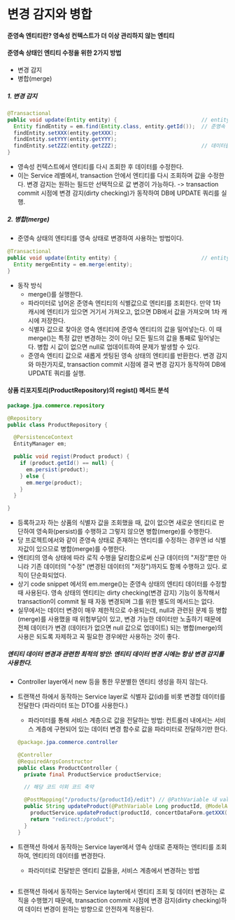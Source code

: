 # 변경 감지와 병합

#### 준영속 엔티티란? 영속성 컨텍스트가 더 이상 관리하지 않는 엔티티

#### 준영속 상태인 엔티티 수정을 위한 2가지 방법
  - 변경 감지
  - 병합(merge)

##### 1. 변경 감지
```java
@Transactional
public void update(Entity entity) {                           // entity: 파라미터로 넘어온 준영속 상태의 엔티티
  Entity findEntity = em.find(Entity.class, entity.getId());  // 준영속 상태의 엔티티 id 값으로 같은 엔티티를 다시 조회한다.
  findEntity.setXXX(entity.getXXX);
  findEntity.setYYY(entity.getYYY);
  findEntity.setZZZ(entity.getZZZ);                           // 데이터를 수정한다.
}
```

- 영속성 컨텍스트에서 엔티티를 다시 조회한 후 데이터를 수정한다.
- 이는 Service 레벨에서, transaction 안에서 엔티티를 다시 조회하며 값을 수정한다. 변경 감지는 원하는 필드만 선택적으로 값 변경이 가능하다.
  -> transaction commit 시점에 변경 감지(dirty checking)가 동작하여 DB에 UPDATE 쿼리를 실행.

##### 2. 병합(merge)
- 준영속 상태의 엔티티를 영속 상태로 변경하여 사용하는 방법이다.

```java
@Transactional
public void update(Entity entity) {                           // entity: 파라미터로 넘어온 준영속 상태의 엔티티
  Entity mergeEntity = em.merge(entity);
}
```

- 동작 방식
  - merge()를 실행한다.
  - 파라미터로 넘어온 준영속 엔티티의 식별값으로 엔티티를 조회한다. 만약 1차 캐시에 엔티티가 있으면 거기서 가져오고, 없으면 DB에서 값을 가져오며 1차 캐시에 저장한다.
  - 식별자 값으로 찾아온 영속 엔티티에 준영속 엔티티의 값을 밀어넣는다. 이 때 merge()는 특정 값만 변경하는 것이 아닌 모든 필드의 값을 통째로 밀어넣는다. 병합 시 값이 없으면 null로 업데이트하여 문제가 발생할 수 있다.
  - 준영속 엔티티 값으로 새롭게 셋팅된 영속 상태의 엔티티를 반환한다. 변경 감지와 마찬가지로, transaction commit 시점에 결국 변경 감지가 동작하여 DB에 UPDATE 쿼리를 실행.

#### 상품 리포지토리(ProductRepository)의 regist() 메서드 분석
```java
package.jpa.commerce.repository

@Repository
public class ProductRepository {

  @PersistenceContext
  EntityManager em;

  public void regist(Product product) {
    if (product.getId() == null) {
      em.persist(product);
    } else {
      em.merge(product);
    }
  }

}
```
- 등록하고자 하는 상품의 식별자 값을 조회했을 때, 값이 없으면 새로운 엔티티로 판단하여 영속화(persist)를 수행하고 그렇지 않으면 병합(merge)를 수행한다.
- 당 프로젝트에서와 같이 준영속 상태로 존재하는 엔티티를 수정하는 경우엔 id 식별자값이 있으므로 병합(merge)를 수행한다.
- 엔티티의 영속 상태에 따라 로직 수행을 달리함으로써 신규 데이터의 "저장"뿐만 아니라 기존 데이터의 "수정" (변경된 데이터의 "저장")까지도 함께 수행하고 있다. 로직이 단순화되었다.
- 상기 code snippet 에서의 em.merge()는 준영속 상태의 엔티티 데이터를 수정할 때 사용된다. 영속 상태의 엔티티는 dirty checking(변경 감지) 기능이 동작해서 transaction이
  commit 될 때 자동 변경되며 그를 위한 별도의 메서드는 없다.
- 실무에서는 데이터 변경이 매우 제한적으로 수용되는데, null과 관련된 문제 등 병합(merge)를 사용했을 때 위험부담이 있고, 변경 가능한 데이터만 노출하기 때문에 전체 데이터가 변경
  (데이터가 없으면 null 값으로 업데이트) 되는 병합(merge)의 사용은 되도록 자제하고 꼭 필요한 경우에만 사용하는 것이 좋다.

##### 엔티티 데이터 변경과 관련한 최적의 방안: 엔티티 데이터 변경 시에는 항상 변경 감지를 사용한다.
  - Controller layer에서 new 등을 통한 무분별한 엔티티 생성을 하지 않는다.
  - 트랜잭션 하에서 동작하는 Service layer로 식별자 값(id)를 비롯 변경할 데이터를 전달한다 (파라미터 또는 DTO를 사용한다.)
    - 파라미터를 통해 서비스 계층으로 값을 전달하는 방법: 컨트롤러 내에서는 서비스 계층에 구현되어 있는 데이터 변경 함수로 값을 파라미터로 전달하기만 한다.
    ```java
    @package.jpa.commerce.controller

    @Controller
    @RequiredArgsConstructor
    public class ProductController {
      private final ProductService productService;

      // 해당 코드 이외 코드 축약
    
      @PostMapping("/products/{productId}/edit") // @PathVariable 내 value값 생략
      public String updateProduct(@PathVariable Long productId, @ModelAttribute("concertDataForm") ConcertDataForm concertDataForm) {
        productService.updateProduct(productId, concertDataForm.getXXX(), concertDataForm.getYYY(), concertDataForm.getZZZ());
        return "redirect:/product";
      }
    }
    ```
    
  - 트랜잭션 하에서 동작하는 Service layer에서 영속 상태로 존재하는 엔티티를 조회하여, 엔티티의 데이터를 변경한다.
    - 파라미터로 전달받은 엔티티 값들을, 서비스 계층에서 변경하는 방법
    ```java
    

    ```
    
  - 트랜잭션 하에서 동작하는 Service layter에서 엔티티 조회 및 데이터 변경하는 로직을 수행했기 때문에, transaction commit 시점에 변경 감지(dirty checking)하여 데이터 변경이
    원하는 방향으로 안전하게 적용된다.







